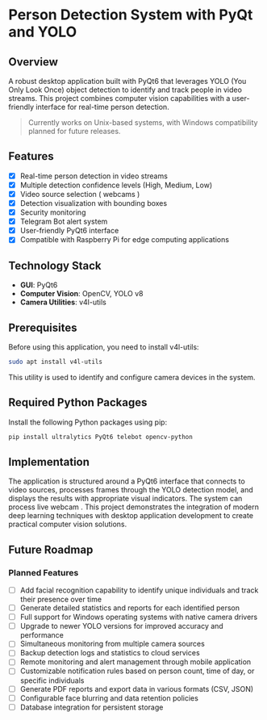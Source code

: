 # Person Detection System with PyQt and YOLO

## Overview
A robust desktop application built with PyQt6 that leverages YOLO (You Only Look Once) object detection to identify and track people in video streams. This project combines computer vision capabilities with a user-friendly interface for real-time person detection.
> Currently works on Unix-based systems, with Windows compatibility planned for future releases.

## Features
- [x] Real-time person detection in video streams
- [x] Multiple detection confidence levels (High, Medium, Low)
- [x] Video source selection ( webcams )
- [x] Detection visualization with bounding boxes
- [x] Security monitoring
- [x] Telegram Bot alert system
- [x] User-friendly PyQt6 interface
- [x] Compatible with Raspberry Pi for edge computing applications

## Technology Stack
- **GUI**: PyQt6
- **Computer Vision**: OpenCV, YOLO v8
- **Camera Utilities**: v4l-utils

## Prerequisites
Before using this application, you need to install v4l-utils:
```bash
sudo apt install v4l-utils
```
This utility is used to identify and configure camera devices in the system.

## Required Python Packages
Install the following Python packages using pip:
```bash
pip install ultralytics PyQt6 telebot opencv-python
```

## Implementation
The application is structured around a PyQt6 interface that connects to video sources, processes frames through the YOLO detection model, and displays the results with appropriate visual indicators. The system can process live webcam .
This project demonstrates the integration of modern deep learning techniques with desktop application development to create practical computer vision solutions.

## Future Roadmap

### Planned Features
- [ ] Add facial recognition capability to identify unique individuals and track their presence over time
- [ ] Generate detailed statistics and reports for each identified person
- [ ] Full support for Windows operating systems with native camera drivers
- [ ] Upgrade to newer YOLO versions for improved accuracy and performance
- [ ] Simultaneous monitoring from multiple camera sources
- [ ] Backup detection logs and statistics to cloud services
- [ ] Remote monitoring and alert management through mobile application
- [ ] Customizable notification rules based on person count, time of day, or specific individuals
- [ ] Generate PDF reports and export data in various formats (CSV, JSON)
- [ ] Configurable face blurring and data retention policies
- [ ] Database integration for persistent storage